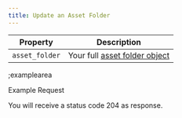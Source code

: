 ```yaml
---
title: Update an Asset Folder
---
```


| Property | Description |
|---|---|
| `asset_folder` | Your full [asset folder object](#core-resources/asset-folders/the-asset-object) |

;examplearea

Example Request

<RequestExample url="https://mapi.storyblok.com/v1/spaces/606/asset_folders/41" httpMethod="PUT" :requestObject='{"asset_folder":{"id":41,"name":"Update Header Images"}}'></RequestExample>

You will receive a status code 204 as response.
